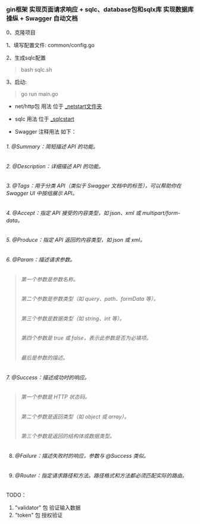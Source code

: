 ### gin框架 实现页面请求响应 + sqlc、database包和sqlx库 实现数据库操纵 + Swagger 自动文档
0、克隆项目

1、填写配置文件: common/config.go 

2、生成sqlc配置
> bash sqlc.sh

3、启动:
> go run main.go

- net/http包 用法 位于 [_netstart文件夹](https://github.com/foreverlz1111/commonplace/tree/main/robot-webui/api/_netstart)

- sqlc 用法 位于 [_sqlcstart](https://github.com/foreverlz1111/commonplace/tree/main/robot-webui/api/_sqlcstart)

- Swagger 注释用法 如下：

###### 1. @Summary：简短描述 API 的功能。
###### 2. @Description：详细描述 API 的功能。
###### 3. @Tags：用于分类 API（类似于 Swagger 文档中的标签），可以帮助你在 Swagger UI 中按组展示 API。
###### 4. @Accept：指定 API 接受的内容类型，如 json、xml 或 multipart/form-data。
###### 5. @Produce：指定 API 返回的内容类型，如 json 或 xml。
###### 6. @Param：描述请求参数。

> ###### 第一个参数是参数名称。 
> ###### 第二个参数是参数类型（如 query、path、formData 等）。
> ###### 第三个参数是数据类型（如 string、int 等）。
> ###### 第四个参数是 true 或 false，表示此参数是否为必填项。
> ###### 最后是参数的描述。

###### 7. @Success：描述成功时的响应。


> ###### 第一个参数是 HTTP 状态码。
> ###### 第二个参数是返回类型（如 object 或 array）。
> ###### 第三个参数是返回的结构体或数据类型。

8. ###### @Failure：描述失败时的响应，参数与 @Success 类似。

9. ###### @Router：指定请求路径和方法。路径格式和方法都必须匹配实际的路由。

TODO：

1.  "validator" 包 验证输入数据
2.  "token" 包 授权验证